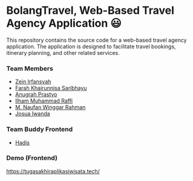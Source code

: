 # BolangTravel, Web-Based Travel Agency Application 😃
This repository contains the source code for a web-based travel agency application.
The application is designed to facilitate travel bookings, itinerary planning, and other related services.

### Team Members
- [Zein Irfansyah](https://www.github.com/zeinirfansyah)
- [Farah Khairunnisa Saribhayu](https://github.com/Farahksyu)
- [Anugrah Prastyo](https://github.com/anugrahp13)
- [Ilham Muhammad Raffi](https://github.com/ilhamraffi)
- [M. Naufan Winggar Rahman ](https://github.com/naufanwr)
- [Josua Iwanda](https://github.com/Josua174)


### Team Buddy Frontend
- [Hadis](https://github.com/itshadis)

### Demo (Frontend)
<a href="https://tugasakhiraplikasiwisata.tech/">https://tugasakhiraplikasiwisata.tech/</a>
